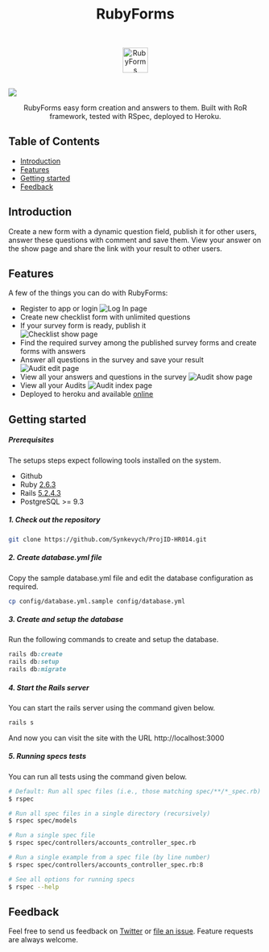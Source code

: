 <h1 align="center"> RubyForms </h1> <br>
<p align="center">
  <a href="https://github.com/Synkevych/ProjID-HR014/">
    <img alt="RubyForms" title="RubyForms" src="https://www.nicepng.com/png/full/234-2344335_long-checklist-vector-checklist-icon.png" width="50">
  </a>
</p>
<br/>
<img src="public/img/checklists_index.png"/>
<br/>
<p align="center">
  RubyForms easy form creation and answers to them. Built with RoR framework, tested with RSpec, deployed to Heroku.
</p>

<!-- START doctoc generated TOC please keep comment here to allow auto update -->
<!-- DON'T EDIT THIS SECTION, INSTEAD RE-RUN doctoc TO UPDATE -->
## Table of Contents

- [Introduction](#introduction)
- [Features](#features)
- [Getting started](#getting-started)
- [Feedback](#feedback)

<!-- END doctoc generated TOC please keep comment here to allow auto update -->

## Introduction

Create a new form with a dynamic question field, publish it for other users, answer these questions with comment and save them. View your answer on the show page and share the link with your result to other users.

## Features

A few of the things you can do with RubyForms:

* Register to app or login
![Log In page](public/img/login.png)
* Create new checklist form with unlimited questions
* If your survey form is ready, publish it  
![Checklist show page](public/img/checklists_show.png)
* Find the required survey among the published survey forms and create forms with answers
* Answer all questions in the survey and save your result
![Audit edit page](public/img/audits_new.png)
* View all your answers and questions in the survey
![Audit show page](public/img/audits_show.png)
* View all your Audits
![Audit index page](public/img/audits_index.png)  
* Deployed to heroku and available [online](https://quiet-plains-51299.herokuapp.com/)

## Getting started

##### Prerequisites

The setups steps expect following tools installed on the system.

- Github
- Ruby [2.6.3](https://www.ruby-lang.org/en/news/2019/04/17/ruby-2-6-3-released/)
- Rails [5.2.4.3](https://weblog.rubyonrails.org/2020/5/18/Rails-5-2-4-3-and-6-0-3-1-have-been-released/)
- PostgreSQL >= 9.3

##### 1. Check out the repository

```bash
git clone https://github.com/Synkevych/ProjID-HR014.git
```

##### 2. Create database.yml file

Copy the sample database.yml file and edit the database configuration as required.

```bash
cp config/database.yml.sample config/database.yml
```

##### 3. Create and setup the database

Run the following commands to create and setup the database.

```ruby
rails db:create
rails db:setup
rails db:migrate
```

##### 4. Start the Rails server

You can start the rails server using the command given below.

```ruby
rails s
```

And now you can visit the site with the URL http://localhost:3000

##### 5. Running specs tests

You can run all tests using the command given below.

```bash
# Default: Run all spec files (i.e., those matching spec/**/*_spec.rb)
$ rspec

# Run all spec files in a single directory (recursively)
$ rspec spec/models

# Run a single spec file
$ rspec spec/controllers/accounts_controller_spec.rb

# Run a single example from a spec file (by line number)
$ rspec spec/controllers/accounts_controller_spec.rb:8

# See all options for running specs
$ rspec --help
```

## Feedback

Feel free to send us feedback on [Twitter](https://twitter.com/synkevych) or [file an issue](https://github.com/Synkevych/ProjID-HR014/issues/new). Feature requests are always welcome.
